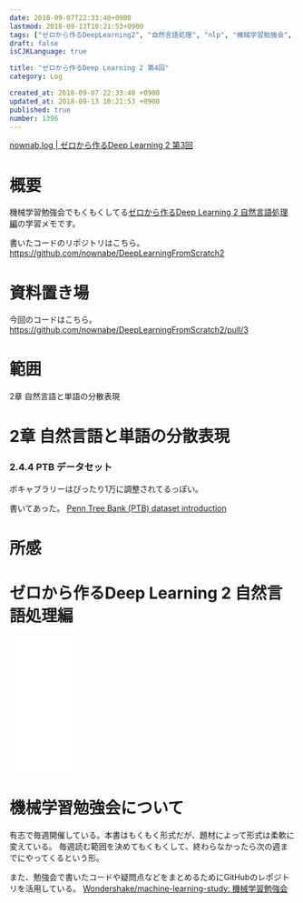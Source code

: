 ```yaml
---
date: 2018-09-07T22:33:40+0900
lastmod: 2018-09-13T10:21:53+0900
tags: ["ゼロから作るDeepLearning2", "自然言語処理", "nlp", "機械学習勉強会", "ml", "deeplearning"]
draft: false
isCJKLanguage: true

title: "ゼロから作るDeep Learning 2 第4回"
category: Log

created_at: 2018-09-07 22:33:40 +0900
updated_at: 2018-09-13 10:21:53 +0900
published: true
number: 1396
---
```


[nownab.log | ゼロから作るDeep Learning 2 第3回](https://blog.nownabe.com/2018/08/30/1389.html)

# 概要
機械学習勉強会でもくもくしてる[ゼロから作るDeep Learning 2 自然言語処理編](https://amzn.to/2MqPxy3)の学習メモです。

書いたコードのリポジトリはこちら。
https://github.com/nownabe/DeepLearningFromScratch2

# 資料置き場

今回のコードはこちら。
https://github.com/nownabe/DeepLearningFromScratch2/pull/3

# 範囲
2章 自然言語と単語の分散表現

# 2章 自然言語と単語の分散表現

### 2.4.4 PTB データセット

ボキャブラリーはぴったり1万に調整されてるっぽい。

書いてあった。
[Penn Tree Bank (PTB) dataset introduction](https://corochann.com/penn-tree-bank-ptb-dataset-introduction-1456.html)

# 所感



# ゼロから作るDeep Learning 2 自然言語処理編
<iframe style="width:120px;height:240px;" marginwidth="0" marginheight="0" scrolling="no" frameborder="0" src="//rcm-fe.amazon-adsystem.com/e/cm?lt1=_blank&bc1=000000&IS2=1&bg1=FFFFFF&fc1=000000&lc1=0000FF&t=nownabe0c-22&language=ja_JP&o=9&p=8&l=as4&m=amazon&f=ifr&ref=as_ss_li_til&asins=4873118360&linkId=d14125aa558825386ea0429a369ee855"></iframe>

# 機械学習勉強会について
有志で毎週開催している。本書はもくもく形式だが、題材によって形式は柔軟に変えている。
毎週読む範囲を決めてもくもくして、終わらなかったら次の週までにやってくるという形。

また、勉強会で書いたコードや疑問点などをまとめるためにGitHubのレポジトリを活用している。
[Wondershake/machine-learning-study: 機械学習勉強会](https://github.com/Wondershake/machine-learning-study)

```math
```
